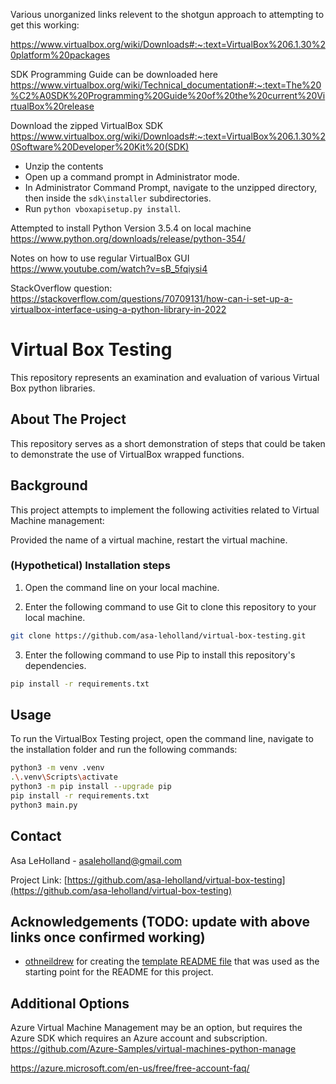 Various unorganized links relevent to the shotgun approach to attempting to get this working:

https://www.virtualbox.org/wiki/Downloads#:~:text=VirtualBox%206.1.30%20platform%20packages

SDK Programming Guide can be downloaded here
https://www.virtualbox.org/wiki/Technical_documentation#:~:text=The%20%C2%A0SDK%20Programming%20Guide%20of%20the%20current%20VirtualBox%20release

Download the zipped VirtualBox SDK
https://www.virtualbox.org/wiki/Downloads#:~:text=VirtualBox%206.1.30%20Software%20Developer%20Kit%20(SDK)

- Unzip the contents
- Open up a command prompt in Administrator mode.
- In Administrator Command Prompt, navigate to the unzipped directory, then inside the `sdk\installer` subdirectories.
- Run `python vboxapisetup.py install`.


Attempted to install Python Version 3.5.4 on local machine
https://www.python.org/downloads/release/python-354/



Notes on how to use regular VirtualBox GUI
https://www.youtube.com/watch?v=sB_5fqiysi4

StackOverflow question:
https://stackoverflow.com/questions/70709131/how-can-i-set-up-a-virtualbox-interface-using-a-python-library-in-2022


# Virtual Box Testing

This repository represents an examination and evaluation of various Virtual Box python libraries.

<!-- ABOUT THE PROJECT -->

## About The Project

<!-- ![{example use gif}][example-use] -->

This repository serves as a short demonstration of steps that could be taken to demonstrate the use of VirtualBox wrapped functions.

<!--  -->

## Background

This project attempts to implement the following activities related to Virtual Machine management:

Provided the name of a virtual machine, restart the virtual machine.

<!-- - ## Methodology

Each Harvard Sentence List audio file is evaluated aginst the corresponding Harvard Sentence List text file for each speech recognition service examined. For each service, the following information was recorded:

- Duration: The time in seconds for the service to perform the Virtual Box.
- Accuracy: A decimal number calculated using Word Error Rate representing a scale of how accurate the provided audio matched the provided expected Virtual Box. 0.0 represented complete imperfection with no matched words, whereas 1.0 represented complete, perfect Virtual Box with all matching words.

## Preliminary Results (Offline)

The following preliminary results were generated without an internet connection using the average Duration and Accuracy for twenty (20) audio files using two (2) different Virtual Box services.

| Service                                | Average Duration (seconds) | Average Accuracy |
| -------------------------------------- | -------------------------- | ---------------- |
| Speech Recognition (CMU Sphinx)        | 5.84                       | 0.81             |
| VOSK (trained with Generic Eng. Model) | 8.89                       | 0.96             |
|                                        |

## Discussion

Based on the results of the preliminary analysis, the CMU Sphinx wrapper of the SpeechRecognition library yields the quickest Virtual Box results, but could be more accurate based on the provided audio files. In contrast, the VOSK library took slightly longer to transcribe each file, but resulted in a higher accuracy. However, it should be noted that the VOSK library relies on training with a NLP model, which causes two additional complications:

- The model must be downloaded and stored. For the purposes of this testing, the zipped download file was ~1.8Gb and the resulting unzipped files are ~2.7Gb, but more portable model options remain untested.
- The provided durations do not factor in time taken to perform initial training of the model upon setup of the VOSK service. Setup times ranged from 27 to 35 seconds. This time delay may be avoidable if a compression process could be used (similiar to python's [pickle](https://docs.python.org/3/library/pickle.html#module-pickle) module, which unfortunately does not work with VOSK's C-based models).

There are a few additional untested Virtual Box services that could be examined with similiar testing methodology, including the following:

- NeMo: https://github.com/darinkist/medium_article_vosk/blob/main/NeMo_ASR_example.ipynb which can be trained with models created by [Nvidia here](https://catalog.ngc.nvidia.com/orgs/nvidia/models/nemospeechmodels)
- SnowBoy: https://github.com/Kitt-AI/snowboy (no longer maintained, but is also wrapped in the [SpeechRecognition](https://pypi.org/project/SpeechRecognition/) library)

In addition, the author attempted to test the [pocketsphinx](https://pypi.org/project/pocketsphinx/) library, but ran into implementation issues. `pocketsphinx` cannot run on versions of Python beyond 3.6 and also relies on [swig for windows](http://www.swig.org/download.html), which was not able to easily installed on the testing environment without [anaconda](https://www.anaconda.com/), establishing a virtual environment with unique PATH variables, and supplying Admin permissions to the install [Anaconda Navigator](https://docs.anaconda.com/anaconda/navigator/getting-started/). `pocketsphinx` could easily be used to record live audio from a microphne (as detailed [here](https://github.com/bambocher/pocketsphinx-python#livespeech) and [here](http://blog.justsophie.com/python-speech-to-text-with-pocketsphinx/)), but finding methods of analyzing fully transcribed audio files was not identified in the documentation. At that point, this library was put aside in favor of altenatives with easier integration. -->

<!-- ### Built With -->

<!-- ## Built With

- [VOSK](https://pypi.org/project/vosk/): a Python library for offline conversion of audio to text using natural language processing.
- [SpeechRecognition](https://pypi.org/project/SpeechRecognition/): a Python library for performing speech recogntion (in particular, the PocketSphinx aka CMU Sphinx functionality).
- [JiWER](https://pypi.org/project/jiwer/): a Python library for evaluating Word Error Rate ([WER](https://en.wikipedia.org/wiki/Word_error_rate)) in provided text.

<!-- GETTING STARTED -->
<!-- 
## Getting Started

To get a local copy up and running follow these simple steps.

### Prerequisites

In order to use the Virtual Box Testing project, you must first have Python and pip installed on your system. If you need assistance installing these prerequisites, see the folowing steps:

- Python is a programming language. All of this project's code base is written in Python. Download the latest version of [Python](https://www.python.org/downloads/) and install onto your local machine.

- Pip is the package installer for Python. Once Python is installed, open your local machine's command line and use the following command to utilize Python to install Pip:

```sh
python get-pip.py -g
```

Git is a version control system. In this project, Git is used to clone (copy) the most up-to-date project files from GitHub to your local machine. Download the latest version of [git](https://git-scm.com/download/win) and install on your local machine. -->

### (Hypothetical) Installation steps

1. Open the command line on your local machine.

2. Enter the following command to use Git to clone this repository to your local machine.

```sh
git clone https://github.com/asa-leholland/virtual-box-testing.git
```

3. Enter the following command to use Pip to install this repository's dependencies.

```sh
pip install -r requirements.txt
```

<!-- USAGE EXAMPLES -->

## Usage

To run the VirtualBox Testing project, open the command line, navigate to the installation folder and run the following commands:

```sh
python3 -m venv .venv
.\.venv\Scripts\activate
python3 -m pip install --upgrade pip
pip install -r requirements.txt
python3 main.py
```

<!-- ROADMAP -->
<!-- ## Roadmap

See the [open issues](https://github.com/asa-leholland/{repo-name}/issues) for a list of proposed features (and known issues). -->

<!-- CONTRIBUTING -->
<!-- ## Contributing

Contributions are what make the open source community such an amazing place to be learn, inspire, and create. Any contributions you make are **greatly appreciated**.

1. Fork the Project
2. Create your Feature Branch (`git checkout -b feature/AmazingFeature`)
3. Commit your Changes (`git commit -m 'Add some AmazingFeature'`)
4. Push to the Branch (`git push origin feature/AmazingFeature`)
5. Open a Pull Request
 -->

<!-- LICENSE -->
<!-- ## License

Distributed under the MIT License. See [LICENSE](https://github.com/asa-leholland/{repo-name}/LICENSE.txt) for more information. -->

## Contact

Asa LeHolland - asaleholland@gmail.com

Project Link: [https://github.com/asa-leholland/virtual-box-testing](https://github.com/asa-leholland/virtual-box-testing)

<!-- ACKNOWLEDGEMENTS -->

## Acknowledgements (TODO: update with above links once confirmed working)

- [othneildrew](https://github.com/othneildrew) for creating the [template README file](https://github.com/othneildrew/Best-README-Template) that was used as the starting point for the README for this project.

<!-- MARKDOWN LINKS & IMAGES
[linkedin-url]: https://www.linkedin.com/in/asa-holland-a2a0b5b7/
[example-use]: images/{filename}.gif -->


## Additional Options

Azure Virtual Machine Management may be an option, but requires the Azure SDK which requires an Azure account and subscription.
https://github.com/Azure-Samples/virtual-machines-python-manage

https://azure.microsoft.com/en-us/free/free-account-faq/